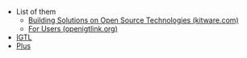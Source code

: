 - List of them
	- [Building Solutions on Open Source Technologies (kitware.com)](https://www.kitware.com/open-source/)
	- [For Users (openigtlink.org)](http://openigtlink.org/users/)
- [IGTL](http://openigtlink.org/users/)
- [Plus](https://plustoolkit.github.io/)